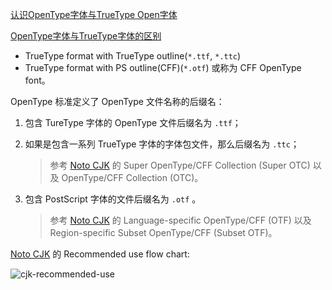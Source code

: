 [认识OpenType字体与TrueType Open字体](http://group.zcool.com.cn/post/ZMTEzMjQw.html)

[OpenType字体与TrueType字体的区别](http://www.cnblogs.com/lovelp/p/b1e0ecc5ac8f2852f7eb7fabbc95627f.html)

- TrueType format with TrueType outline(`*.ttf`, `*.ttc`)  
- TrueType format with PS outline(CFF)(`*.otf`) 或称为 CFF OpenType font。  

OpenType 标准定义了 OpenType 文件名称的后缀名：

1. 包含 TureType 字体的 OpenType 文件后缀名为 `.ttf`；  
2. 如果是包含一系列 TrueType 字体的字体包文件，那么后缀名为 `.ttc`；  

	> 参考 [Noto CJK](https://www.google.com/get/noto/help/cjk/) 的 Super OpenType/CFF Collection (Super OTC) 以及 OpenType/CFF Collection (OTC)。

3. 包含 PostScript 字体的文件后缀名为 `.otf`  。

	> 参考 [Noto CJK](https://www.google.com/get/noto/help/cjk/) 的 Language-specific OpenType/CFF (OTF) 以及 Region-specific Subset OpenType/CFF (Subset OTF)。

[Noto CJK](https://www.google.com/get/noto/help/cjk/) 的 Recommended use flow chart:

![cjk-recommended-use](https://www.google.com/get/noto/images/cjk-recommended-use.png)